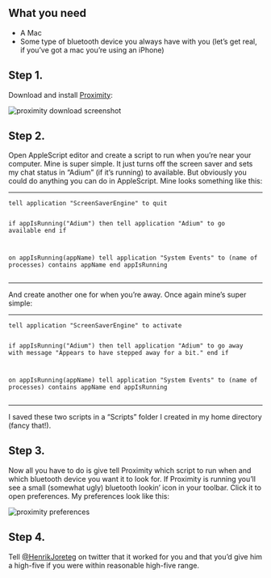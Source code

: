 <!--
slug: magically-run-stuff-when-near-mac-or-not
date: Sat Aug 07 2010 18:09:59 GMT+0200 (CEST)
tags: nerdery, mac, iphone, automation
title: How to magically run stuff when you're near your Mac... or not
id: 918116737
link: http://joreteg.com/post/918116737/magically-run-stuff-when-near-mac-or-not
raw: {"blog_name":"henrikjoreteg","id":918116737,"post_url":"http://joreteg.com/post/918116737/magically-run-stuff-when-near-mac-or-not","slug":"magically-run-stuff-when-near-mac-or-not","type":"text","date":"2010-08-07 16:09:59 GMT","timestamp":1281197399,"state":"published","format":"markdown","reblog_key":"VoamsVoV","tags":["nerdery","mac","iphone","automation"],"short_url":"http://tmblr.co/ZgL_YyskLc1","recommended_source":null,"recommended_color":null,"highlighted":[],"note_count":0,"title":"How to magically run stuff when you're near your Mac... or not","body":"<h2>What you need</h2>\n\n<ul><li>A Mac</li>\n<li>Some type of bluetooth device you always have with you (let&rsquo;s get real, if you&rsquo;ve got a mac you&rsquo;re using an iPhone)</li>\n</ul><h2>Step 1.</h2>\n\n<p>Download and install <a href=\"http://code.google.com/p/reduxcomputing-proximity/downloads/list\">Proximity</a>:</p>\n\n<p><img src=\"http://38.media.tumblr.com/tumblr_l6shfw5Qjg1qzx3i9.png\" alt=\"proximity download screenshot\"/></p>\n\n<h2>Step 2.</h2>\n\n<p>Open AppleScript editor and create a script to run when you&rsquo;re near your computer. Mine is super simple. It just turns off the screen saver and sets my chat status in &ldquo;Adium&rdquo; (if it&rsquo;s running) to available. But obviously you could do anything you can do in AppleScript. Mine looks something like this:</p>\n\n<hr><pre><code>tell application \"ScreenSaverEngine\" to quit\n\nif appIsRunning(\"Adium\") then\n    tell application \"Adium\" to go available\nend if\n\non appIsRunning(appName)\n    tell application \"System Events\" to (name of processes) contains appName\nend appIsRunning\n</code></pre>\n\n<hr><p>And create another one for when you&rsquo;re away. Once again mine&rsquo;s super simple:</p>\n\n<hr><pre><code>tell application \"ScreenSaverEngine\" to activate\n\nif appIsRunning(\"Adium\") then\n    tell application \"Adium\" to go away with message \"Appears to have stepped away for a bit.\"\nend if\n\non appIsRunning(appName)\n    tell application \"System Events\" to (name of processes) contains appName\nend appIsRunning\n</code></pre>\n\n<hr><p>I saved these two scripts in a &ldquo;Scripts&rdquo; folder I created in my home directory (fancy that!).</p>\n\n<h2>Step 3.</h2>\n\n<p>Now all you have to do is give tell Proximity which script to run when and which bluetooth device you want it to look for. If Proximity is running you&rsquo;ll see a small (somewhat ugly) bluetooth lookin&rsquo; icon in your toolbar. Click it to open preferences. My preferences look like this:</p>\n\n<p><img src=\"http://33.media.tumblr.com/tumblr_l6si3p8dYg1qzx3i9.png\" alt=\"proximity preferences\"/></p>\n\n<h2>Step 4.</h2>\n\n<p>Tell <a href=\"http://twitter.com/HenrikJoreteg\">@HenrikJoreteg</a> on twitter that it worked for you and that you&rsquo;d give him a high-five if you were within reasonable high-five range.</p>","reblog":{"tree_html":"","comment":"<p><h2>What you need</h2>\n\n<ul><li>A Mac</li>\n<li>Some type of bluetooth device you always have with you (let’s get real, if you’ve got a mac you’re using an iPhone)</li>\n</ul><h2>Step 1.</h2>\n\n<p>Download and install <a href=\"http://code.google.com/p/reduxcomputing-proximity/downloads/list\">Proximity</a>:</p>\n\n<p><img src=\"http://38.media.tumblr.com/tumblr_l6shfw5Qjg1qzx3i9.png\" alt=\"proximity download screenshot\"></p>\n\n<h2>Step 2.</h2>\n\n<p>Open AppleScript editor and create a script to run when you’re near your computer. Mine is super simple. It just turns off the screen saver and sets my chat status in “Adium” (if it’s running) to available. But obviously you could do anything you can do in AppleScript. Mine looks something like this:</p>\n\n<hr><pre><code>tell application \"ScreenSaverEngine\" to quit\n\nif appIsRunning(\"Adium\") then\n    tell application \"Adium\" to go available\nend if\n\non appIsRunning(appName)\n    tell application \"System Events\" to (name of processes) contains appName\nend appIsRunning\n</code></pre>\n\n<hr><p>And create another one for when you’re away. Once again mine’s super simple:</p>\n\n<hr><pre><code>tell application \"ScreenSaverEngine\" to activate\n\nif appIsRunning(\"Adium\") then\n    tell application \"Adium\" to go away with message \"Appears to have stepped away for a bit.\"\nend if\n\non appIsRunning(appName)\n    tell application \"System Events\" to (name of processes) contains appName\nend appIsRunning\n</code></pre>\n\n<hr><p>I saved these two scripts in a “Scripts” folder I created in my home directory (fancy that!).</p>\n\n<h2>Step 3.</h2>\n\n<p>Now all you have to do is give tell Proximity which script to run when and which bluetooth device you want it to look for. If Proximity is running you’ll see a small (somewhat ugly) bluetooth lookin’ icon in your toolbar. Click it to open preferences. My preferences look like this:</p>\n\n<p><img src=\"http://33.media.tumblr.com/tumblr_l6si3p8dYg1qzx3i9.png\" alt=\"proximity preferences\"></p>\n\n<h2>Step 4.</h2>\n\n<p>Tell <a href=\"http://twitter.com/HenrikJoreteg\">@HenrikJoreteg</a> on twitter that it worked for you and that you’d give him a high-five if you were within reasonable high-five range.</p></p>"},"trail":[{"blog":{"name":"henrikjoreteg","active":true,"theme":{"header_full_width":1500,"header_full_height":500,"header_focus_width":676,"header_focus_height":380,"avatar_shape":"circle","background_color":"#F6F6F6","body_font":"Helvetica Neue","header_bounds":"0,1249,380,573","header_image":"http://static.tumblr.com/df7befc8b0387cf597578e613c221cb3/uzkwgdq/FAjnt7hyg/tumblr_static_agmw2bdhkjs4ws4sscw44swgc.jpg","header_image_focused":"http://static.tumblr.com/df7befc8b0387cf597578e613c221cb3/uzkwgdq/1oSnt7hyh/tumblr_static_tumblr_static_agmw2bdhkjs4ws4sscw44swgc_focused_v3.jpg","header_image_scaled":"http://static.tumblr.com/df7befc8b0387cf597578e613c221cb3/uzkwgdq/FAjnt7hyg/tumblr_static_agmw2bdhkjs4ws4sscw44swgc_2048_v2.jpg","header_stretch":true,"link_color":"#529ECC","show_avatar":true,"show_description":true,"show_header_image":true,"show_title":true,"title_color":"#444444","title_font":"Helvetica Neue","title_font_weight":"bold"}},"post":{"id":"918116737"},"content_raw":"<p><h2>What you need</h2>\n\n<ul><li>A Mac</li>\n<li>Some type of bluetooth device you always have with you (let’s get real, if you’ve got a mac you’re using an iPhone)</li>\n</ul><h2>Step 1.</h2>\n\n<p>Download and install <a href=\"http://code.google.com/p/reduxcomputing-proximity/downloads/list\">Proximity</a>:</p>\n\n<p><img src=\"http://38.media.tumblr.com/tumblr_l6shfw5Qjg1qzx3i9.png\" alt=\"proximity download screenshot\"></p>\n\n<h2>Step 2.</h2>\n\n<p>Open AppleScript editor and create a script to run when you’re near your computer. Mine is super simple. It just turns off the screen saver and sets my chat status in “Adium” (if it’s running) to available. But obviously you could do anything you can do in AppleScript. Mine looks something like this:</p>\n\n<hr><pre><code>tell application \"ScreenSaverEngine\" to quit\n\nif appIsRunning(\"Adium\") then\n    tell application \"Adium\" to go available\nend if\n\non appIsRunning(appName)\n    tell application \"System Events\" to (name of processes) contains appName\nend appIsRunning\n</code></pre>\n\n<hr><p>And create another one for when you’re away. Once again mine’s super simple:</p>\n\n<hr><pre><code>tell application \"ScreenSaverEngine\" to activate\n\nif appIsRunning(\"Adium\") then\n    tell application \"Adium\" to go away with message \"Appears to have stepped away for a bit.\"\nend if\n\non appIsRunning(appName)\n    tell application \"System Events\" to (name of processes) contains appName\nend appIsRunning\n</code></pre>\n\n<hr><p>I saved these two scripts in a “Scripts” folder I created in my home directory (fancy that!).</p>\n\n<h2>Step 3.</h2>\n\n<p>Now all you have to do is give tell Proximity which script to run when and which bluetooth device you want it to look for. If Proximity is running you’ll see a small (somewhat ugly) bluetooth lookin’ icon in your toolbar. Click it to open preferences. My preferences look like this:</p>\n\n<p><img src=\"http://33.media.tumblr.com/tumblr_l6si3p8dYg1qzx3i9.png\" alt=\"proximity preferences\"></p>\n\n<h2>Step 4.</h2>\n\n<p>Tell <a href=\"http://twitter.com/HenrikJoreteg\">@HenrikJoreteg</a> on twitter that it worked for you and that you’d give him a high-five if you were within reasonable high-five range.</p></p>","content":"<p><h2>What you need</h2>\n\n<ul><li>A Mac</li>\n<li>Some type of bluetooth device you always have with you (let’s get real, if you’ve got a mac you’re using an iPhone)</li>\n</ul><h2>Step 1.</h2>\n\n<p>Download and install <a href=\"http://code.google.com/p/reduxcomputing-proximity/downloads/list\">Proximity</a>:</p>\n\n<p><img src=\"http://38.media.tumblr.com/tumblr_l6shfw5Qjg1qzx3i9.png\" class=\"toggle_inline_image inline_image constrained_image\"/></p>\n\n<h2>Step 2.</h2>\n\n<p>Open AppleScript editor and create a script to run when you’re near your computer. Mine is super simple. It just turns off the screen saver and sets my chat status in “Adium” (if it’s running) to available. But obviously you could do anything you can do in AppleScript. Mine looks something like this:</p>\n\n<hr /><pre><code>tell application \"ScreenSaverEngine\" to quit\n\nif appIsRunning(\"Adium\") then\n    tell application \"Adium\" to go available\nend if\n\non appIsRunning(appName)\n    tell application \"System Events\" to (name of processes) contains appName\nend appIsRunning\n</code></pre>\n\n<hr /><p>And create another one for when you’re away. Once again mine’s super simple:</p>\n\n<hr /><pre><code>tell application \"ScreenSaverEngine\" to activate\n\nif appIsRunning(\"Adium\") then\n    tell application \"Adium\" to go away with message \"Appears to have stepped away for a bit.\"\nend if\n\non appIsRunning(appName)\n    tell application \"System Events\" to (name of processes) contains appName\nend appIsRunning\n</code></pre>\n\n<hr /><p>I saved these two scripts in a “Scripts” folder I created in my home directory (fancy that!).</p>\n\n<h2>Step 3.</h2>\n\n<p>Now all you have to do is give tell Proximity which script to run when and which bluetooth device you want it to look for. If Proximity is running you’ll see a small (somewhat ugly) bluetooth lookin’ icon in your toolbar. Click it to open preferences. My preferences look like this:</p>\n\n<p><img src=\"http://33.media.tumblr.com/tumblr_l6si3p8dYg1qzx3i9.png\" class=\"toggle_inline_image inline_image constrained_image\"/></p>\n\n<h2>Step 4.</h2>\n\n<p>Tell <a href=\"http://twitter.com/HenrikJoreteg\">@HenrikJoreteg</a> on twitter that it worked for you and that you’d give him a high-five if you were within reasonable high-five range.</p></p>","is_current_item":true,"is_root_item":true}]}
publish: 2010-08-07
-->


<h2>What you need</h2>

<ul><li>A Mac</li>
<li>Some type of bluetooth device you always have with you (let&rsquo;s get real, if you&rsquo;ve got a mac you&rsquo;re using an iPhone)</li>
</ul><h2>Step 1.</h2>

<p>Download and install <a href="http://code.google.com/p/reduxcomputing-proximity/downloads/list">Proximity</a>:</p>

<p><img src="http://38.media.tumblr.com/tumblr_l6shfw5Qjg1qzx3i9.png" alt="proximity download screenshot"/></p>

<h2>Step 2.</h2>

<p>Open AppleScript editor and create a script to run when you&rsquo;re near your computer. Mine is super simple. It just turns off the screen saver and sets my chat status in &ldquo;Adium&rdquo; (if it&rsquo;s running) to available. But obviously you could do anything you can do in AppleScript. Mine looks something like this:</p>

<hr><pre><code>tell application "ScreenSaverEngine" to quit

if appIsRunning("Adium") then
    tell application "Adium" to go available
end if

on appIsRunning(appName)
    tell application "System Events" to (name of processes) contains appName
end appIsRunning
</code></pre>

<hr><p>And create another one for when you&rsquo;re away. Once again mine&rsquo;s super simple:</p>

<hr><pre><code>tell application "ScreenSaverEngine" to activate

if appIsRunning("Adium") then
    tell application "Adium" to go away with message "Appears to have stepped away for a bit."
end if

on appIsRunning(appName)
    tell application "System Events" to (name of processes) contains appName
end appIsRunning
</code></pre>

<hr><p>I saved these two scripts in a &ldquo;Scripts&rdquo; folder I created in my home directory (fancy that!).</p>

<h2>Step 3.</h2>

<p>Now all you have to do is give tell Proximity which script to run when and which bluetooth device you want it to look for. If Proximity is running you&rsquo;ll see a small (somewhat ugly) bluetooth lookin&rsquo; icon in your toolbar. Click it to open preferences. My preferences look like this:</p>

<p><img src="http://33.media.tumblr.com/tumblr_l6si3p8dYg1qzx3i9.png" alt="proximity preferences"/></p>

<h2>Step 4.</h2>

<p>Tell <a href="http://twitter.com/HenrikJoreteg">@HenrikJoreteg</a> on twitter that it worked for you and that you&rsquo;d give him a high-five if you were within reasonable high-five range.</p>
